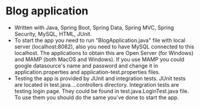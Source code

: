 # Blog application

- Written with Java, Spring Boot, Spring Data, Spring MVC, Spring Security, MySQL, HTML, JUnit.
- To start the app you need to run "BlogApplication.java" file with local server (localhost:8082), also you need to have MySQL connected to this localhost. The applications to obtain this are Open Server (for Windows) and MAMP (both MacOS and Windows). If you use MAMP you could google datasource's name and password and change it in application.properties and application-test.properties files.
- Testing the app is provided by JUnit and integration tests. JUnit tests are located in test.java....controllers directory. Integration tests are testing login page. They could be found in test.java.LoginTest.java file. To use them you should do the same you've done to start the app.
    
